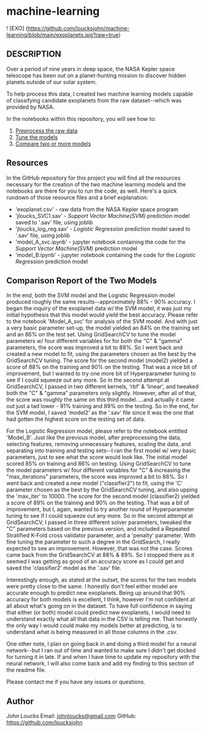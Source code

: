 # machine-learning




! [EXO] (https://github.com/loucksjohn/machine-learning/blob/main/exoplanets.jpg?raw=true)

## DESCRIPTION

Over a period of nine years in deep space, the NASA Kepler space telescope has been out on a planet-hunting mission to discover hidden planets outside of our solar system.

To help process this data, I created two machine learning models capable of classifying candidate exoplanets from the raw dataset--which was provided by NASA.

In the notebooks within this repository, you will see how to:

1. [Preprocess the raw data](#Preprocessing)
2. [Tune the models](#Tune-Model-Parameters)
3. [Compare two or more models](#Evaluate-Model-Performance)

## Resources

In the GitHub repository for this project you will find all the resources necessary for the creation of the two machine learning models and the notebooks are there for you to run the code, as well. Here's a quick rundown of those resource files and a brief explanation:

- 'exoplanet.csv' - raw data from the NASA Kepler space program
- 'jloucks_SVC1.sav' - *Support Vector Machine(SVM)* prediction model saved to '.sav' file, using joblib
- 'jloucks_log_reg.sav' - *Logistic Regression* prediction model saved to '.sav' file, using joblib
- 'model_A_svc.ipynb' - jupyter notebook containing the code for the *Support Vector Machine(SVM)* prediction model
- 'model_B.ipynb' - jupyter notebook containing the code for the  *Logistic Regression* prediction model



## Comparison Report of the Two Models

In the end, both the SVM model and the Logistic Regression model produced roughly the same results--approximately 88% - 90% accuracy.  I began the inquiry of the exoplanet data w/ the SVM model, it was just my initial hypothesis that this model would yield the best accuracy.  Please refer to the notebook 'Model_A_svc' for analysis of the SVM model.  And with just a very basic parameter set-up, the model yielded an 84% on the training set and an 86% on the test set.  Using GridSearchCV to tune the model parameters w/ four different variables for for both the "C" & "gamma" parameters, the score was improved a bit to 88%.  So I went back and created a new model to fit, using the parameters chosen as the best by the GridSearchCV tuning.  The score for the second model (model2) yielded a score of 88% on the training and 90% on the testing.   That was a nice bit of improvement, but I wanted to try one more bit of Hyperparameter tuning to see if I could squeeze out any more. So in the second attempt at GridSearchCV, I passed in two different kernels, 'rbf' & 'linear', and tweaked both the "C" & "gamma" parameters only slightly.  However, after all of that, the score was roughly the same on this third model.....and actually it came out just a tad lower - 91% training and 89% on the testing.  So in the end, for the SVM model, I saved 'model2' as the '.sav' file since it was the one that had gotten the highest score on the testing set of data.

For the Logistic Regression model, please refer to the notebook entitled 'Model_B'.  Just like the previous model, after preprocessing the data, selecting features, removing unnecessary features, scaling the data, and separating into training and testing sets--I ran the first model w/ very basic parameters, just to see what the score would look like.  The initial model scored 85% on training and 86% on testing.  Using GridSearchCV to tune the model parameters w/ four different variables for "C" & increasing the "max_iterations" parameters, the score was improved a bit to 88%.  So I went back and created a new model ("classifier2") to fit, using the 'C' parameter chosen as the best by the GridSearchCV tuning, and also upping the 'max_iter' to 10000.  The score for the second model (classifier2) yielded a score of 89% on the training and 90% on the testing.   That was a bit of improvement, but I, again, wanted to try another round of Hyperparameter tuning to see if I could squeeze out any more. So in the second attempt at GridSearchCV, I passed in three different solver parameters, tweaked the "C" parameters based on the previous version, and included a Repeated Stratified K-Fold cross validator parameter, and a 'penalty' parameter.  With fine tuning the parameter to such a degree in the GridSearch, I really expected to see an improvement.  However, that was not the case.  Scores came back from the GridSearchCV at 88% & 89%.  So I stopped there as it seemed I was getting as good of an accuracy score as I could get and saved the 'classifier2' model as the '.sav' file.

Interestingly enough, as stated at the outset, the scores for the two models were pretty close to the same.  I honestly don't feel either model are accurate enough to predict new exoplanets.  Being up around that 90% accuracy for both models is excellent, I think, however I'm not confident at all about what's going on in the dataset.  To have full confidence in saying that either (or both) model could predict new exoplanets, I would need to understand exactly what all that data in the CSV is telling me.  That honestly the only way I would could make my models better at predicting, is to understand what is being measured in all those columns in the .csv.

One other note, I plan on going back in and doing a third model for a neural network--but I ran out of time and wanted to make sure I didn't get docked for turning it in late.  If and when I have time to update my repository with the neural network, I will also come back and add my finding to this section of the readme file.

Please contact me if you have any issues or questions.



## Author

John Loucks
Email: [johnloucks@gmail.com](mailto:johnloucks@gmail.com)
GitHub: https://github.com/loucksjohn





